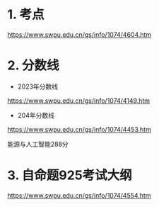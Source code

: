 # 1. 考点

https://www.swpu.edu.cn/gs/info/1074/4604.htm

# 2. 分数线

* 2023年分数线

https://www.swpu.edu.cn/gs/info/1074/4149.htm

* 204年分数线

https://www.swpu.edu.cn/gs/info/1074/4453.htm

能源与人工智能288分

# 3. 自命题925考试大纲


https://www.swpu.edu.cn/gs/info/1074/4554.htm